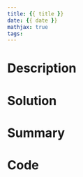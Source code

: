 ```yaml
---
title: {{ title }}
date: {{ date }}
mathjax: true
tags:
---
```


# Description



<!-- more -->

# Solution



# Summary

<!-- summary_start -->

<!-- summary_end -->

# Code

```c++

```

